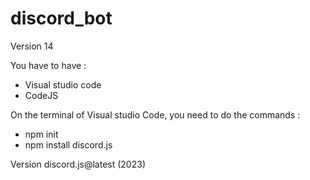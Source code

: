 # discord_bot
Version 14 

You have to have :

- Visual studio code
- CodeJS

On the terminal of Visual studio Code, you need to do the commands :

- npm init
- npm install discord.js 

Version discord.js@latest (2023)
